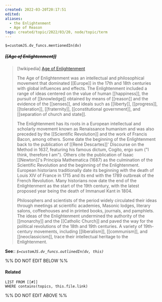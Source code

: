 ```yaml
---
created: 2022-03-20T20:17:51 
edited: 
aliases:
  - the Enlightenment
  - Age of Reason
tags: created/topic/2022/03/20, node/topic/term
---
```

`$=customJS.dv_funcs.mentionedIn(dv)`

##### <s class="topic-title">[[Age of Enlightenment]]</s>

> [!wikipedia] [Age of Enlightenment](https://en.wikipedia.org/wiki/Age%20of%20Enlightenment)
> 
> The Age of Enlightenment was an intellectual and philosophical movement that dominated [[Europe]] in the 17th and 18th centuries with global influences and effects. The Enlightenment included a range of ideas centered on the value of human [[happiness]], the pursuit of [[knowledge]] obtained by means of [[reason]] and the evidence of the [[senses]], and ideals such as [[liberty]], [[progress]], [[toleration]], [[fraternity]], [[constitutional government]], and [[separation of church and state]].
> 
> The Enlightenment has its roots in a European intellectual and scholarly movement known as Renaissance humanism and was also preceded by the [[Scientific Revolution]] and the work of Francis Bacon, among others. Some date the beginning of the Enlightenment back to the publication of [[René Descartes]]' Discourse on the Method in 1637, featuring his famous dictum, Cogito, ergo sum ("I think, therefore I am"). Others cite the publication of Isaac [[Newton]]'s Principia Mathematica (1687) as the culmination of the Scientific Revolution and the beginning of the Enlightenment. European historians traditionally date its beginning with the death of Louis XIV of France in 1715 and its end with the 1789 outbreak of the French Revolution. Many historians now date the end of the Enlightenment as the start of the 19th century, with the latest proposed year being the death of Immanuel Kant in 1804.
> 
> Philosophers and scientists of the period widely circulated their ideas through meetings at scientific academies, Masonic lodges, literary salons, coffeehouses and in printed books, journals, and pamphlets. The ideas of the Enlightenment undermined the authority of the [[monarchy]] and the [[Catholic Church]] and paved the way for the political revolutions of the 18th and 19th centuries. A variety of 19th-century movements, including [[liberalism]], [[communism]], and [[neoclassicism]], trace their intellectual heritage to the Enlightenment.
>


**See**::
*`$=customJS.dv_funcs.outlinedIn(dv, this)`*

%% DO NOT EDIT BELOW %%

#### Related 

```dataview
LIST FROM [[#]]
WHERE contains(topics, this.file.link)
```
%% DO NOT EDIT ABOVE %%
